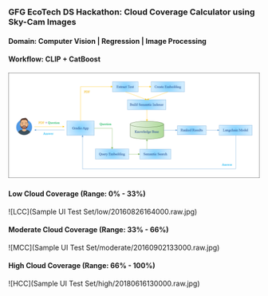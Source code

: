 ### GFG EcoTech DS Hackathon: Cloud Coverage Calculator using Sky-Cam Images

#### Domain: Computer Vision | Regression | Image Processing

#### Workflow: CLIP + CatBoost

![Workflow](https://raw.githubusercontent.com/mykeysid10/Invoice-PDF-QnA-System/main/Workflow.PNG)

#### Low Cloud Coverage (Range: 0% - 33%)

![LCC](Sample UI Test Set/low/20160826164000.raw.jpg)

#### Moderate Cloud Coverage (Range: 33% - 66%)

![MCC](Sample UI Test Set/moderate/20160902133000.raw.jpg)

#### High Cloud Coverage (Range: 66% - 100%)

![HCC](Sample UI Test Set/high/20180616130000.raw.jpg)
